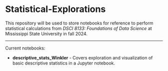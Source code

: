 # Statistical-Explorations

This repository will be used to store notebooks for reference to perform statistical calculations from *DSCI 8133: Foundations of Data Science* at Mississippi State University in fall 2024.

---

Current notebooks:
- **descriptive_stats_Winkler** -  Covers exploration and visualization of basic descriptive statistics in a Jupyter notebook.
